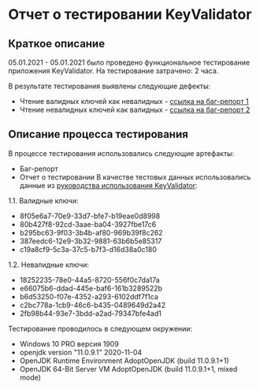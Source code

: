 # Отчет о тестировании KeyValidator
## Краткое описание
 05.01.2021 - 05.01.2021 было проведено функциональное тестирование приложения KeyValidator.
 На тестирование затрачено: 2 часа.

В результате тестирования выявлены следующие дефекты:
* Чтение валидных ключей как невалидных - [ссылка на баг-репорт 1](https://github.com/Yuliyarubtsova/Java-1.1./issues/1)
* Чтение невалидных ключей как валидных - [ссылка на баг-репорт 2](https://github.com/Yuliyarubtsova/Java-1.1./issues/2)

## Описание процесса тестирования

В процессе тестирования использовались следующие артефакты:
* Баг-репорт
* Отчет о тестировании
В качестве тестовых данных использовались данные из [руководства использования KeyValidator]( https://github.com/netology-code/javaqa-homeworks/blob/master/intro/user-manual.md):

1.1. Валидные ключи:
* 8f05e6a7-70e9-33d7-bfe7-b19eae0d8998  
* 80b427f8-92cd-3aae-ba04-3927fbe17c6
* b295bc63-9f03-3b4b-af80-969b39f8c262
* 387eedc6-12e9-3b32-9881-63b6b5e85317
* c19a8cf9-5c3a-37c5-b7f3-d16d38a0c180

1.2. Невалидные ключи: 
* 18252235-78e0-44a5-8720-556f0c7da17a
* e66075b6-ddad-445e-baf6-161b3289522b
* b6d53250-f07e-4352-a293-6102ddf7f1ca
* c2bc778a-1cb9-46c6-b435-0489649d2a42
* 2fb98b44-93e7-3bdd-a2ad-79347bfe4ad1

Тестирование проводилось в следующем окружении:
* Windows 10 PRO версия 1909
* openjdk version "11.0.9.1" 2020-11-04
* OpenJDK Runtime Environment AdoptOpenJDK (build 11.0.9.1+1)
* OpenJDK 64-Bit Server VM AdoptOpenJDK (build 11.0.9.1+1, mixed mode)






